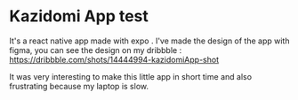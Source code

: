 # Kazidomi App test
It's a react native app made with expo .
I've made the design of the app with figma, you can see the design on my dribbble : https://dribbble.com/shots/14444994-kazidomiApp-shot

It was very interesting to make this little app in short time and also frustrating because my laptop is slow.